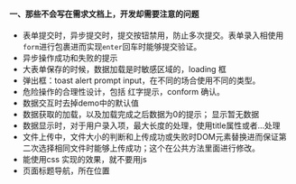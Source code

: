 #### 一、那些不会写在需求文档上，开发却需要注意的问题

*  表单提交时，异步提交时，提交按钮禁用，防止多次提交。表单录入相使用`form`进行包裹进而实现`enter`回车时能够提交验证。
*  异步操作成功和失败的提示
*  大表单保存的时候，数据加载是时敏感区域的，loading 框
*  弹出框：toast alert prompt input，在不同的场合使用不同的类型。
*  危险操作的合理性设计，包括 红字提示，conform 确认。
*  数据交互时去掉demo中的默认值
*  数据获取的加载，以及加载完成之后数据为0的提示； 显示暂无数据
*  数据显示时，对于用户录入项，最大长度的处理，使用title属性或者...处理
*  文件上传中，文件大小的判断和上传成功或失败时DOM元素替换进而保证第二次选择相同文件时能够上传成功；这个在公共方法里面进行修改。
*  能使用css 实现的效果，就不要用js
*  页面标题导航，所在位置

